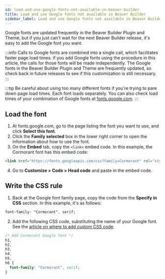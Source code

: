 ```yaml
---
id: load-and-use-google-fonts-not-available-in-beaver-builder
title: Load and use Google fonts not available in Beaver Builder
sidebar_label: Load and use Google fonts not available in Beaver Builder
---
```


Google fonts are updated frequently in the Beaver Builder Plugin and Theme, but if you just can't wait for the next Beaver Builder release, it's easy to add the Google font you want.

:::info
Calls to Google fonts are combined into a single call, which facilitates faster page load times. if you add Google fonts using the procedure in this article, the calls for those fonts will be made independently. The Google fonts in the Beaver Builder Plugin and Theme are frequently updated, so check back in future releases to see if this customization is still necessary.
:::

:::tip
Be careful about using too many different fonts if you're trying to pare down page load times. Each font loads separately. You can also check load times of your combination of Google fonts at [fonts.google.com](https://fonts.google.com).
:::

## Load the font

1. At fonts.google.com, go to the page listing the font you want to use, and click **Select this font**.
2. Click the **Family selected** box in the lower right corner to open the information about how to use the font.
3. On the **Embed** tab, copy the `<link>` embed code. In this example, the Cormorant font has this embed code:

```html
<link href="https://fonts.googleapis.com/css?family=Cormorant" rel="stylesheet" />
```

4. Go to **Customize > Code > Head code** and paste in the embed code.

## Write the CSS rule

1. Back at the Google font family page, copy the code from the **Specify in CSS** section.
   In this example, it's as follows:

```css
font-family: "Cormorant", serif;
```

2. Add the following CSS code, substituting the name of your Google font.
   See the [article on where to add custom CSS code](/beaver-builder/basics/custom-code).

```css
/* Add Cormorant Google font */
h1,
h2,
h3,
h4,
h5,
h6 {
  font-family: "Cormorant", serif;
}
```
